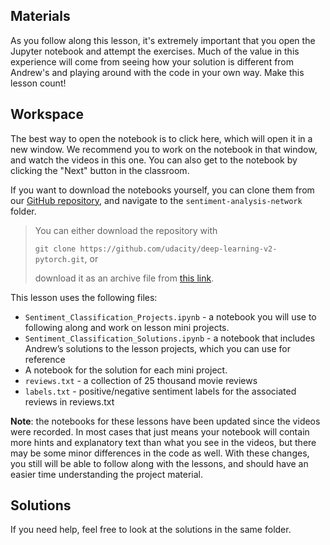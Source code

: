 ## Materials

As you follow along this lesson, it's extremely important that you open the Jupyter notebook and attempt the exercises. Much of the value in this experience will come from seeing how your solution is different from Andrew's and playing around with the code in your own way. Make this lesson count!

## Workspace
The best way to open the notebook is to click here, which will open it in a new window. We recommend you to work on the notebook in that window, and watch the videos in this one. You can also get to the notebook by clicking the "Next" button in the classroom.

If you want to download the notebooks yourself, you can clone them from our [GitHub repository](https://github.com/udacity/deep-learning-v2-pytorch), and navigate to the `sentiment-analysis-network` folder.


> You can either download the repository with
> 
> `git clone https://github.com/udacity/deep-learning-v2-pytorch.git`, or 
> 
> download it as an archive file from [this link](https://github.com/udacity/deep-learning-v2-pytorch/archive/master.zip).


This lesson uses the following files:

- `Sentiment_Classification_Projects.ipynb` - a notebook you will use to following along and work on lesson mini projects.
- `Sentiment_Classification_Solutions.ipynb` - a notebook that includes Andrew’s solutions to the lesson projects, which you can use for reference
- A notebook for the solution for each mini project.
- `reviews.txt` - a collection of 25 thousand movie reviews
- `labels.txt` - positive/negative sentiment labels for the associated reviews in reviews.txt

__Note__: the notebooks for these lessons have been updated since the videos were recorded. In most cases that just means your notebook will contain more hints and explanatory text than what you see in the videos, but there may be some minor differences in the code as well. With these changes, you still will be able to follow along with the lessons, and should have an easier time understanding the project material.

## Solutions

If you need help, feel free to look at the solutions in the same folder.
